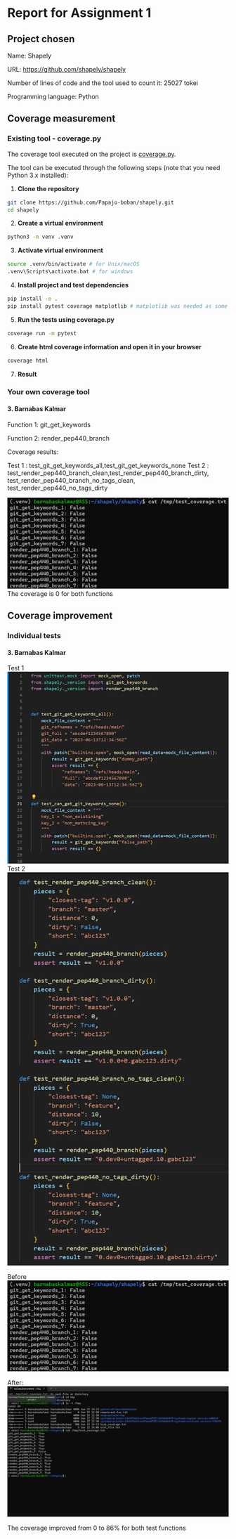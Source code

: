 # Report for Assignment 1

## Project chosen

Name: Shapely

URL: https://github.com/shapely/shapely

Number of lines of code and the tool used to count it: 25027 tokei

Programming language: Python

## Coverage measurement

### Existing tool - coverage.py

The coverage tool executed on the project is [coverage.py](https://coverage.readthedocs.io/en/latest/index.html).

The tool can be executed through the following steps (note that you need Python 3.x installed):

1. **Clone the repository**
```bash
git clone https://github.com/Papajo-boban/shapely.git
cd shapely
```
2. **Create a virtual environment**
```bash
python3 -m venv .venv
```
3. **Activate virtual environment**
```bash
source .venv/bin/activate # for Unix/macOS
.venv\Scripts\activate.bat # for windows
```
4. **Install project and test dependencies**
```bash
pip install -e .
pip install pytest coverage matplotlib # matplotlib was needed as some tests were automatically skipped without it
```
5. **Run the tests using coverage.py**
```bash
coverage run -m pytest
```
6. **Create html coverage information and open it in your browser**
```bash
coverage html
```

7. **Result**

### Your own coverage tool

#### 3. Barnabas Kalmar

 Function 1: git_get_keywords
 
 Function 2: render_pep440_branch

 Coverage results:
 
 Test 1 : test_git_get_keywords_all,test_git_get_keywords_none
 Test 2 :  test_render_pep440_branch_clean,test_render_pep440_branch_dirty, test_render_pep440_branch_no_tags_clean,
 test_render_pep440_no_tags_dirty

 ![alt text](<Screenshots/Screenshot 2024-06-22 155237.png>)
 The coverage is 0 for both functions

## Coverage improvement

### Individual tests

#### 3. Barnabas Kalmar
 
 Test 1
 ![alt text](<Screenshots/Screenshot 2024-06-22 160350.png>)
 Test 2
 ![alt text](<Screenshots/Screenshot 2024-06-22 160417.png>)

 Before![alt text](<Screenshots/Screenshot 2024-06-22 155237.png>)

 After:![alt text](<Screenshots/Screenshot 2024-06-22 143359.png>)

  The coverage improved from 0 to 86% for both test functions


